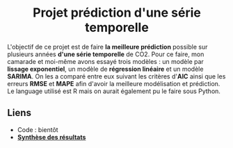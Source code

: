 <h1 align="center">Projet prédiction d'une série temporelle</h1>

L'objectif de ce projet est de faire <b>la meilleure prédiction</b> possible sur plusieurs années <b>d'une série temporelle</b> de CO2. Pour ce faire, mon camarade et moi-même avons essayé trois modèles : un modèle par <b>lissage exponentiel</b>, un modèle de <b>régression linéaire</b> et un modèle <b>SARIMA</b>. On les a comparé entre eux suivant les critères d'<b>AIC</b> ainsi que les erreurs <b>RMSE</b> et <b>MAPE</b> afin d'avoir la meilleure modélisation et prédiction. Le language utilisé est R mais on aurait également pu le faire sous Python.

## Liens 

* Code : bientôt 
* [**Synthèse des résultats**](https://github.com/marcberret/project_time_series_forecasting/blob/main/rapport.pdf)
